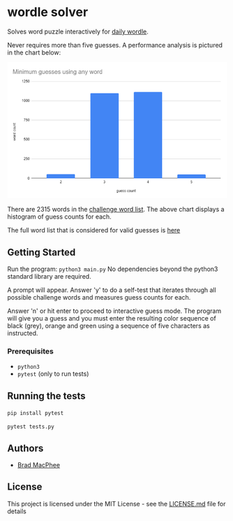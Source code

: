 # wordle solver

Solves word puzzle interactively for [daily wordle](https://www.powerlanguage.co.uk/wordle/).

Never requires more than five guesses.  A performance analysis is pictured in the chart below:

![results chart](README.d/chart.png)

There are 2315 words in the [challenge word list](possible.txt).  The above chart displays a histogram
of guess counts for each.

The full word list that is considered for valid guesses is [here](all_valid_guesses.txt)


## Getting Started

Run the program: `python3 main.py`
No dependencies beyond the python3 standard library are required.

A prompt will appear.  Answer 'y' to do a self-test that iterates through all possible challenge words 
and measures guess counts for each.

Answer 'n' or hit enter to proceed to interactive guess mode.  The program will give you a guess and you
must enter the resulting color sequence of black (grey), orange and green using a sequence of five 
characters as instructed.


### Prerequisites

* `python3`
* `pytest` (only to run tests)


## Running the tests

`pip install pytest`

`pytest tests.py`


## Authors

* [Brad MacPhee](https://github.com/bmacphee/)


## License

This project is licensed under the MIT License - see the [LICENSE.md](LICENSE.md) file for details
